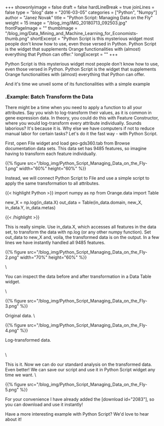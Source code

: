 +++
showonlyimage = false
draft = false
hardLineBreak = true 
joinLines = false
type = "blog"
date = "2016-03-05"
categories = ["Python", "Numpy"]
author = "Janez Novak"
title = "Python Script: Managing Data on the Fly"
weight = 15 
image = "/blog_img/IMG_20180713_092503.jpg" 
frontPageImage = ""
thumbImage = "/blog_img/Data_Mining_and_Machine_Learning_for_Economists-thumb.png"
shortExcerpt = "Python Script is this mysterious widget most people don't know how to use, even those versed in Python. Python Script is the widget that supplements Orange functionalities with (almost) everything that Python can offer."
longExcerpt = ""
+++

Python Script is this mysterious widget most people don't know how to use, even those versed in Python. Python Script is the widget that supplements Orange functionalities with (almost) everything that Python can offer.
<!--more-->
And it's time we unveil some of its functionalities with a simple example

### .Example: Batch Transform the Data


There might be a time when you need to apply a function to all your attributes. Say you wish to log-transform their values, as it is common in gene expression data. In theory, you could do this with Feature Constructor, where you would log-transform every attribute individually. Sounds laborious? It's because it is. Why else we have computers if not to reduce manual labor for certain tasks? Let's do it the fast way - with Python Script.

First, open File widget and load geo-gds360.tab from Browse documentation data sets. This data set has 9485 features, so imagine having to transform each feature individually.


{{% figure src="/blog_img/Python_Script_Managing_Data_on_the_Fly-1.png"  width="60%" height="60%" %}}

Instead, we will connect Python Script to File and use a simple script to apply the same transformation to all attributes.

{{< highlight Python >}}
import numpy as np
from Orange.data import Table

new_X = np.log(in_data.X)
out_data = Table(in_data.domain, new_X, in_data.Y, in_data.metas)

{{< /highlight >}}

This is really simple. Use in_data.X, which accesses all features in the data set, to transform the data with np.log (or any other numpy function). Set out_data to new_X and, voila, the transformed data is on the output. In a few lines we have instantly handled all 9485 features.

{{% figure src="/blog_img/Python_Script_Managing_Data_on_the_Fly-2.png" width="70%" height="60%" %}}

\

You can inspect the data before and after transformation in a Data Table widget.

\


{{% figure src="/blog_img/Python_Script_Managing_Data_on_the_Fly-3.png"  %}}


Original data.
\

{{% figure src="/blog_img/Python_Script_Managing_Data_on_the_Fly-4.png"  %}}


Log-transformed data.

\
\


This is it. Now we can do our standard analysis on the transformed data. Even better! We can save our script and use it in Python Script widget any time we want.
\

{{% figure src="/blog_img/Python_Script_Managing_Data_on_the_Fly-5.png"  %}}


For your convenience I have already added the [download id="2083"], so you can download and use it instantly!

Have a more interesting example with Python Script? We'd love to hear about it!
